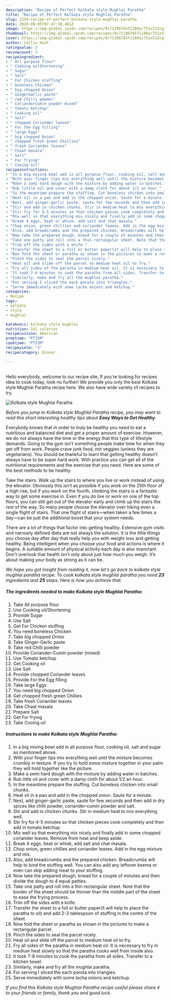 ```yaml
---
description: "Recipe of Perfect Kolkata style Mughlai Paratha"
title: "Recipe of Perfect Kolkata style Mughlai Paratha"
slug: 1259-recipe-of-perfect-kolkata-style-mughlai-paratha
date: 2020-09-05T07:47:30.401Z
image: https://img-global.cpcdn.com/recipes/9c71106765f1188a/751x532cq70/kolkata-style-mughlai-paratha-recipe-main-photo.jpg
thumbnail: https://img-global.cpcdn.com/recipes/9c71106765f1188a/751x532cq70/kolkata-style-mughlai-paratha-recipe-main-photo.jpg
cover: https://img-global.cpcdn.com/recipes/9c71106765f1188a/751x532cq70/kolkata-style-mughlai-paratha-recipe-main-photo.jpg
author: Callie Hunt
ratingvalue: 3
reviewcount: 3
recipeingredient:
- " All purpose flour"
- " Cooking oilShortening"
- " Sugar"
- " Salt"
- " For Chicken stuffing"
- " boneless Chicken"
- " big chopped Onion"
- " GingerGarlic paste"
- " red Chilli powder"
- " CorianderCumin powder mixed"
- " Tomato ketchup"
- " Cooking oil"
- " Salt"
- " chopped Coriander leaves"
- " For the Egg filling"
- " large Eggs"
- " big chopped Onion"
- " chopped fresh green Chillies"
- " fresh Coriander leaves"
- " Chaat masala"
- " Salt"
- " For frying"
- " Cooing oil"
recipeinstructions:
- "In a big mixing bowl add in all purpose flour, cooking oil, salt and sugar as mentioned above."
- "With your finger tips mix everything well until the mixture becomes crumbly in texture. If you try to hold some mixture together in your palm they will hold together like the picture."
- "Make a semi hard dough with the mixture by adding water in batches."
- "Rub little oil and cover with a damp cloth for about 1/2 an hour."
- "In the meantime prepare the stuffing. Cut boneless chicken into small chunks."
- "Heat oil in a pan and add in the chopped onion. Saute for a minute."
- "Next, add ginger-garlic paste, saute for few seconds and then add in dry spices like chilli powder, coriander-cumin powder and salt."
- "Stir and add in chicken chunks. Stir in medium heat to mix everything well."
- "Stir fry for 4-5 minutes so that chicken pieces cook completely and then add in tomato ketchup."
- "Mix well so that everything mix nicely and finally add in some chopped coriander leaves. Remove from heat and keep aside."
- "Break 4 eggs, beat or whisk, add salt and chat masala."
- "Chop onion, green chillies and coriander leaves. Add in the egg mixture and mix."
- "Also, add breadcrumbs and the prepared chicken. Breadcrumbs will help to bind the stuffing well. You can also add any leftover keema or even can skip adding meat to your stuffing."
- "Now take the prepared dough, knead for a couple of minutes and then divide the dough to 4 equal patties."
- "Take one patty and roll into a thin rectangular sheet. Note that the border of the sheet should be thinner than the middle part of the sheet to ease the frying process."
- "Trim off the sides with a knife."
- "Transfer the sheet to a foil or butter paper(it will help to place the paratha to oil) and add 2-3 tablespoon of stuffing in the centre of the sheet."
- "Now fold the sheet or paratha as shown in the pictures to make a rectangular parcel."
- "Pinch the sides to seal the parcel nicely."
- "Heat oil and slide off the parcel to medium heat oil to fry."
- "Fry all sides of the paratha in medium heat oil. It is necessary to fry in medium heat slowly so that the paratha cooks well from inside also."
- "It took 7-8 minutes to cook the paratha from all sides. Transfer to a kitchen towel."
- "Similarly, make and fry all the mughlai paratha."
- "For serving I sliced the each porota into triangles."
- "Serve immediately with some lacha onions and ketchup."
categories:
- Recipe
tags:
- kolkata
- style
- mughlai

katakunci: kolkata style mughlai 
nutrition: 141 calories
recipecuisine: American
preptime: "PT35M"
cooktime: "PT53M"
recipeyield: "3"
recipecategory: Dinner

---
```

<br>
Hello everybody, welcome to our recipe site, If you're looking for recipes idea to cook today, look no further! We provide you only the best Kolkata style Mughlai Paratha recipe here. We also have wide variety of recipes to try.
<br>


![Kolkata style Mughlai Paratha](https://img-global.cpcdn.com/recipes/9c71106765f1188a/751x532cq70/kolkata-style-mughlai-paratha-recipe-main-photo.jpg)

<i>Before you jump to Kolkata style Mughlai Paratha recipe, you may want to read this short interesting healthy tips about <strong>Easy Ways to Get Healthy</strong>.</i>

Everybody knows that in order to truly be healthy you need to eat a nutritious and balanced diet and get a proper amount of exercise. However, we do not always have the time or the energy that this type of lifestyle demands. Going to the gym isn't something people make time for when they get off from work. People crave junk food, not veggies (unless they are vegetarians). You should be thankful to learn that getting healthy doesn't always have to be super hard work. With practice you can get all of the nutritional requirements and the exercise that you need. Here are some of the best methods to be healthy.

Take the stairs. Walk up the stairs to where you live or work instead of using the elevator. Obviously this isn’t as possible if you work on the 25th floor of a high rise, but if you work on the fourth, climbing the stairs is a fantastic way to get some exercise in. Even if you do live or work on one of the top floors, you can still get out of the elevator early and climb up the stairs the rest of the way. So many people choose the elevator over hiking even a single flight of stairs. That one flight of stairs—when taken a few times a day—can be just the additional boost that your system needs. 

There are a lot of things that factor into getting healthy. Extensive gym visits and narrowly defined diets are not always the solution. It is the little things you choose day after day that really help you with weight loss and getting healthy. Being intelligent when you choose your food and actions is where it begins. A suitable amount of physical activity each day is also important. Don't overlook that health isn't only about just how much you weigh. It’s about making your body as strong as it can be. 


<i>We hope you got insight from reading it, now let's go back to kolkata style mughlai paratha recipe. To cook kolkata style mughlai paratha you need <strong>23</strong> ingredients and <strong>25</strong> steps. Here is how you achieve that.
</i>

##### The ingredients needed to make Kolkata style Mughlai Paratha:

1. Take  All purpose flour
1. Use  Cooking oil/Shortening
1. Provide  Sugar
1. Use  Salt
1. Get  For Chicken stuffing
1. You need  boneless Chicken
1. Take  big chopped Onion
1. Take  Ginger-Garlic paste
1. Take  red Chilli powder
1. Provide  Coriander-Cumin powder (mixed)
1. Use  Tomato ketchup
1. Get  Cooking oil
1. Use  Salt
1. Provide  chopped Coriander leaves
1. Provide  For the Egg filling
1. Take  large Eggs
1. You need  big chopped Onion
1. Get  chopped fresh green Chillies
1. Take  fresh Coriander leaves
1. Take  Chaat masala
1. Prepare  Salt
1. Get  For frying
1. Take  Cooing oil


##### Instructions to make Kolkata style Mughlai Paratha:

1. In a big mixing bowl add in all purpose flour, cooking oil, salt and sugar as mentioned above.
1. With your finger tips mix everything well until the mixture becomes crumbly in texture. If you try to hold some mixture together in your palm they will hold together like the picture.
1. Make a semi hard dough with the mixture by adding water in batches.
1. Rub little oil and cover with a damp cloth for about 1/2 an hour.
1. In the meantime prepare the stuffing. Cut boneless chicken into small chunks.
1. Heat oil in a pan and add in the chopped onion. Saute for a minute.
1. Next, add ginger-garlic paste, saute for few seconds and then add in dry spices like chilli powder, coriander-cumin powder and salt.
1. Stir and add in chicken chunks. Stir in medium heat to mix everything well.
1. Stir fry for 4-5 minutes so that chicken pieces cook completely and then add in tomato ketchup.
1. Mix well so that everything mix nicely and finally add in some chopped coriander leaves. Remove from heat and keep aside.
1. Break 4 eggs, beat or whisk, add salt and chat masala.
1. Chop onion, green chillies and coriander leaves. Add in the egg mixture and mix.
1. Also, add breadcrumbs and the prepared chicken. Breadcrumbs will help to bind the stuffing well. You can also add any leftover keema or even can skip adding meat to your stuffing.
1. Now take the prepared dough, knead for a couple of minutes and then divide the dough to 4 equal patties.
1. Take one patty and roll into a thin rectangular sheet. Note that the border of the sheet should be thinner than the middle part of the sheet to ease the frying process.
1. Trim off the sides with a knife.
1. Transfer the sheet to a foil or butter paper(it will help to place the paratha to oil) and add 2-3 tablespoon of stuffing in the centre of the sheet.
1. Now fold the sheet or paratha as shown in the pictures to make a rectangular parcel.
1. Pinch the sides to seal the parcel nicely.
1. Heat oil and slide off the parcel to medium heat oil to fry.
1. Fry all sides of the paratha in medium heat oil. It is necessary to fry in medium heat slowly so that the paratha cooks well from inside also.
1. It took 7-8 minutes to cook the paratha from all sides. Transfer to a kitchen towel.
1. Similarly, make and fry all the mughlai paratha.
1. For serving I sliced the each porota into triangles.
1. Serve immediately with some lacha onions and ketchup.


<i>If you find this Kolkata style Mughlai Paratha recipe useful please share it to your friends or family, thank you and good luck.</i>
